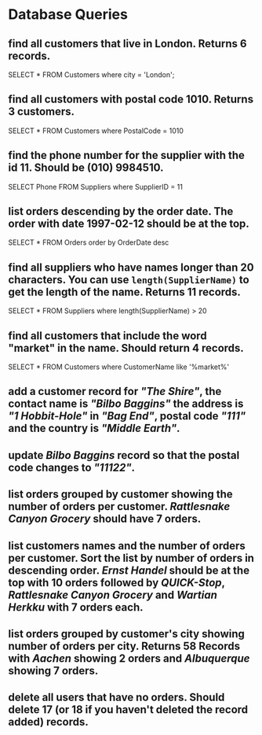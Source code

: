 # Database Queries

## find all customers that live in London. Returns 6 records.

SELECT * FROM Customers where city = 'London';

## find all customers with postal code 1010. Returns 3 customers.

SELECT * FROM Customers where PostalCode = 1010

## find the phone number for the supplier with the id 11. Should be (010) 9984510.

SELECT Phone FROM Suppliers where SupplierID = 11

## list orders descending by the order date. The order with date 1997-02-12 should be at the top.

SELECT * FROM Orders order by OrderDate desc

## find all suppliers who have names longer than 20 characters. You can use `length(SupplierName)` to get the length of the name. Returns 11 records.

SELECT * FROM Suppliers where length(SupplierName) > 20

## find all customers that include the word "market" in the name. Should return 4 records.

SELECT * FROM Customers where CustomerName like '%market%'

## add a customer record for _"The Shire"_, the contact name is _"Bilbo Baggins"_ the address is _"1 Hobbit-Hole"_ in _"Bag End"_, postal code _"111"_ and the country is _"Middle Earth"_.

## update _Bilbo Baggins_ record so that the postal code changes to _"11122"_.

## list orders grouped by customer showing the number of orders per customer. _Rattlesnake Canyon Grocery_ should have 7 orders.

## list customers names and the number of orders per customer. Sort the list by number of orders in descending order. _Ernst Handel_ should be at the top with 10 orders followed by _QUICK-Stop_, _Rattlesnake Canyon Grocery_ and _Wartian Herkku_ with 7 orders each.

## list orders grouped by customer's city showing number of orders per city. Returns 58 Records with _Aachen_ showing 2 orders and _Albuquerque_ showing 7 orders.

## delete all users that have no orders. Should delete 17 (or 18 if you haven't deleted the record added) records.
